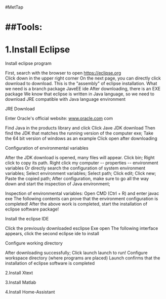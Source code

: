 #MetTap

##Tools:
==
1.Install Eclipse
====
Install eclipse program

First, search with the browser to open https://eclipse.org  
Click down in the upper right corner
On the next page, you can directly click download to download.
This is the "assembly" of eclipse installation. What we need is a branch package JaveEE ide
After downloading, there is an EXE package
We know that eclipse is written in Java language, so we need to download JRE compatible with Java language environment

JRE Download

Enter Oracle's official website: www.oracle.com com

Find Java in the products library and click
Click Jave JDK download
Then find the JDK that matches the running version of the computer exe; Take the 64 bit version of windows as an example
Click open after downloading

Configuration of environmental variables

After the JDK download is opened, many files will appear. Click bin;
Right click to copy its path.
Right click my computer -- properties -- environment variables
Or directly search the configuration of system environment variables;
Select environment variables; Select path; Click edit;
Click new; Paste the copied path;
After configuration, make sure to go all the way down and start the inspection of Java environment;

Inspection of environmental variables:
Open CMD (Ctrl + R) and enter javac exe
The following contents can prove that the environment configuration is completed!
After the above work is completed, start the installation of eclipse software package!

Install the eclipse IDE

Click the previously downloaded esclipse Exe open
The following interface appears, click the second eclipse ide to install

Configure working directory

After downloading successfully; Click launch launch to run! Configure workspace directory (where programs are placed)
Launch confirms that the installation of eclipse software is completed

2.Install Xtext

3.Install Matlab

4.Install Home-Assistant
